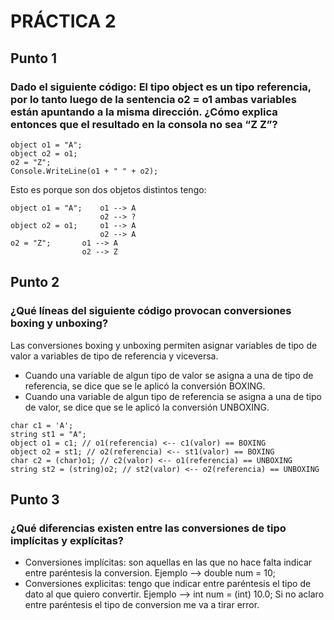 # PRÁCTICA 2

## Punto 1
### Dado el siguiente código: El tipo object es un tipo referencia, por lo tanto luego de la sentencia o2 = o1 ambas variables están apuntando a la misma dirección. ¿Cómo explica entonces que el resultado en la consola no sea “Z Z”?
~~~
object o1 = "A";
object o2 = o1;
o2 = "Z";
Console.WriteLine(o1 + " " + o2);
~~~
Esto es porque son dos objetos distintos tengo:
~~~
object o1 = "A";    o1 --> A
                    o2 --> ?
object o2 = o1;     o1 --> A
                    o2 --> A
o2 = "Z";       o1 --> A
                o2 --> Z
~~~

## Punto 2
### ¿Qué líneas del siguiente código provocan conversiones boxing y unboxing?

Las conversiones boxing y unboxing permiten asignar variables de tipo de valor a variables de tipo de referencia y viceversa.
* Cuando una variable de algun tipo de valor se asigna a una de tipo de referencia, se dice que se le aplicó la conversión BOXING.
* Cuando una variable de algun tipo de referencia se asigna a una de tipo de valor, se dice que se le aplicó la conversión UNBOXING.
~~~
char c1 = 'A'; 
string st1 = "A"; 
object o1 = c1; // o1(referencia) <-- c1(valor) == BOXING
object o2 = st1; // o2(referencia) <-- st1(valor) == BOXING
char c2 = (char)o1; // c2(valor) <-- o1(referencia) == UNBOXING
string st2 = (string)o2; // st2(valor) <-- o2(referencia) == UNBOXING
~~~

## Punto 3
### ¿Qué diferencias existen entre las conversiones de tipo implícitas y explícitas?

* Conversiones implícitas: son aquellas en las que no hace falta indicar entre paréntesis la conversion. Ejemplo --> double num = 10;
* Conversiones explicitas: tengo que indicar entre paréntesis el tipo de dato al que quiero convertir. Ejemplo --> int num = (int) 10.0; Si no aclaro entre paréntesis el tipo de conversion me va a tirar error.
